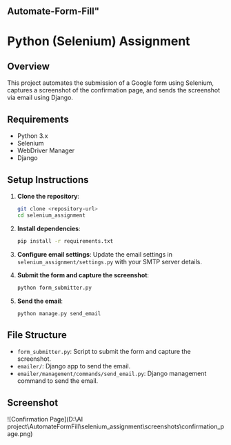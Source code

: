 ## Automate-Form-Fill" 
# Python (Selenium) Assignment

## Overview
This project automates the submission of a Google form using Selenium, captures a screenshot of the confirmation page, and sends the screenshot via email using Django.

## Requirements
- Python 3.x
- Selenium
- WebDriver Manager
- Django

## Setup Instructions

1. **Clone the repository**:
    ```sh
    git clone <repository-url>
    cd selenium_assignment
    ```

2. **Install dependencies**:
    ```sh
    pip install -r requirements.txt
    ```

3. **Configure email settings**:
    Update the email settings in `selenium_assignment/settings.py` with your SMTP server details.

4. **Submit the form and capture the screenshot**:
    ```sh
    python form_submitter.py
    ```

5. **Send the email**:
    ```sh
    python manage.py send_email
    ```

## File Structure
- `form_submitter.py`: Script to submit the form and capture the screenshot.
- `emailer/`: Django app to send the email.
- `emailer/management/commands/send_email.py`: Django management command to send the email.

## Screenshot
![Confirmation Page](D:\AI project\AutomateFormFill\selenium_assignment\screenshots\confirmation_page.png)
